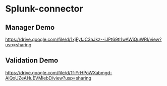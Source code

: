 # Splunk-connector

## Manager Demo

https://drive.google.com/file/d/1xjFyfJC3aJkz--iJPt69tl1wAWiQuWRI/view?usp=sharing

## Validation Demo

https://drive.google.com/file/d/1f-YrHPoWXabmgd-AlQxUZeAHuEVMlebD/view?usp=sharing
